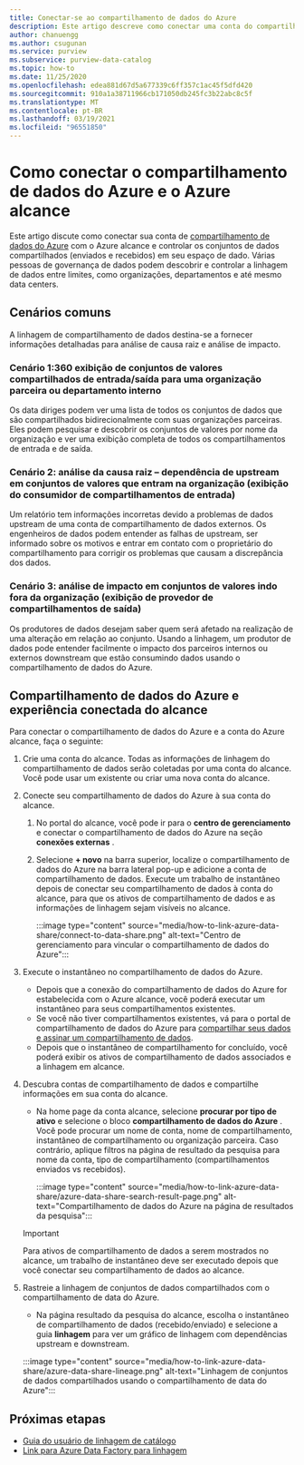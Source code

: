 ```yaml
---
title: Conectar-se ao compartilhamento de dados do Azure
description: Este artigo descreve como conectar uma conta do compartilhamento de dados do Azure com o Azure alcance para pesquisar ativos e acompanhar a linhagem de dados.
author: chanuengg
ms.author: csugunan
ms.service: purview
ms.subservice: purview-data-catalog
ms.topic: how-to
ms.date: 11/25/2020
ms.openlocfilehash: edea881d67d5a677339c6ff357c1ac45f5dfd420
ms.sourcegitcommit: 910a1a38711966cb171050db245fc3b22abc8c5f
ms.translationtype: MT
ms.contentlocale: pt-BR
ms.lasthandoff: 03/19/2021
ms.locfileid: "96551850"
---
```

# <a name="how-to-connect-azure-data-share-and-azure-purview"></a>Como conectar o compartilhamento de dados do Azure e o Azure alcance

Este artigo discute como conectar sua conta de [compartilhamento de dados do Azure](../data-share/overview.md) com o Azure alcance e controlar os conjuntos de dados compartilhados (enviados e recebidos) em seu espaço de dado. Várias pessoas de governança de dados podem descobrir e controlar a linhagem de dados entre limites, como organizações, departamentos e até mesmo data centers.

## <a name="common-scenarios"></a>Cenários comuns

A linhagem de compartilhamento de dados destina-se a fornecer informações detalhadas para análise de causa raiz e análise de impacto.

### <a name="scenario-1-360-view-of-datasets-shared-inout-for-a-partner-organization-or-internal-department"></a>Cenário 1:360 exibição de conjuntos de valores compartilhados de entrada/saída para uma organização parceira ou departamento interno

Os data diriges podem ver uma lista de todos os conjuntos de dados que são compartilhados bidirecionalmente com suas organizações parceiras. Eles podem pesquisar e descobrir os conjuntos de valores por nome da organização e ver uma exibição completa de todos os compartilhamentos de entrada e de saída.

### <a name="scenario-2-root-cause-analysis---upstream-dependency-on-datasets-coming-into-organization-consumer-view-of-incoming-shares"></a>Cenário 2: análise da causa raiz – dependência de upstream em conjuntos de valores que entram na organização (exibição do consumidor de compartilhamentos de entrada)

Um relatório tem informações incorretas devido a problemas de dados upstream de uma conta de compartilhamento de dados externos. Os engenheiros de dados podem entender as falhas de upstream, ser informado sobre os motivos e entrar em contato com o proprietário do compartilhamento para corrigir os problemas que causam a discrepância dos dados.

### <a name="scenario-3-impact-analysis-on-datasets-going-outside-organization-provider-view-of-outgoing-shares"></a>Cenário 3: análise de impacto em conjuntos de valores indo fora da organização (exibição de provedor de compartilhamentos de saída)

Os produtores de dados desejam saber quem será afetado na realização de uma alteração em relação ao conjunto. Usando a linhagem, um produtor de dados pode entender facilmente o impacto dos parceiros internos ou externos downstream que estão consumindo dados usando o compartilhamento de dados do Azure.

## <a name="azure-data-share-and-purview-connected-experience"></a>Compartilhamento de dados do Azure e experiência conectada do alcance

Para conectar o compartilhamento de dados do Azure e a conta do Azure alcance, faça o seguinte:

1. Crie uma conta do alcance. Todas as informações de linhagem do compartilhamento de dados serão coletadas por uma conta do alcance. Você pode usar um existente ou criar uma nova conta do alcance.

1. Conecte seu compartilhamento de dados do Azure à sua conta do alcance.

    1. No portal do alcance, você pode ir para o **centro de gerenciamento** e conectar o compartilhamento de dados do Azure na seção **conexões externas** .
    1. Selecione **+ novo** na barra superior, localize o compartilhamento de dados do Azure na barra lateral pop-up e adicione a conta de compartilhamento de dados. Execute um trabalho de instantâneo depois de conectar seu compartilhamento de dados à conta do alcance, para que os ativos de compartilhamento de dados e as informações de linhagem sejam visíveis no alcance.

       :::image type="content" source="media/how-to-link-azure-data-share/connect-to-data-share.png" alt-text="Centro de gerenciamento para vincular o compartilhamento de dados do Azure":::

1. Execute o instantâneo no compartilhamento de dados do Azure.

    - Depois que a conexão do compartilhamento de dados do Azure for estabelecida com o Azure alcance, você poderá executar um instantâneo para seus compartilhamentos existentes. 
    - Se você não tiver compartilhamentos existentes, vá para o portal de compartilhamento de dados do Azure para [compartilhar seus dados](../data-share/share-your-data.md) [e assinar um compartilhamento de dados](../data-share/subscribe-to-data-share.md).
    - Depois que o instantâneo de compartilhamento for concluído, você poderá exibir os ativos de compartilhamento de dados associados e a linhagem em alcance.

1. Descubra contas de compartilhamento de dados e compartilhe informações em sua conta do alcance.

    - Na home page da conta alcance, selecione **procurar por tipo de ativo** e selecione o bloco **compartilhamento de dados do Azure** . Você pode procurar um nome de conta, nome de compartilhamento, instantâneo de compartilhamento ou organização parceira. Caso contrário, aplique filtros na página de resultado da pesquisa para nome da conta, tipo de compartilhamento (compartilhamentos enviados vs recebidos).

       :::image type="content" source="media/how-to-link-azure-data-share/azure-data-share-search-result-page.png" alt-text="Compartilhamento de dados do Azure na página de resultados da pesquisa":::

    >[!Important]
    >Para ativos de compartilhamento de dados a serem mostrados no alcance, um trabalho de instantâneo deve ser executado depois que você conectar seu compartilhamento de dados ao alcance.

1. Rastreie a linhagem de conjuntos de dados compartilhados com o compartilhamento de data do Azure.

    - Na página resultado da pesquisa do alcance, escolha o instantâneo de compartilhamento de dados (recebido/enviado) e selecione a guia **linhagem** para ver um gráfico de linhagem com dependências upstream e downstream.

    :::image type="content" source="media/how-to-link-azure-data-share/azure-data-share-lineage.png" alt-text="Linhagem de conjuntos de dados compartilhados usando o compartilhamento de data do Azure":::

## <a name="next-steps"></a>Próximas etapas

- [Guia do usuário de linhagem de catálogo](catalog-lineage-user-guide.md)
- [Link para Azure Data Factory para linhagem](how-to-link-azure-data-factory.md)
